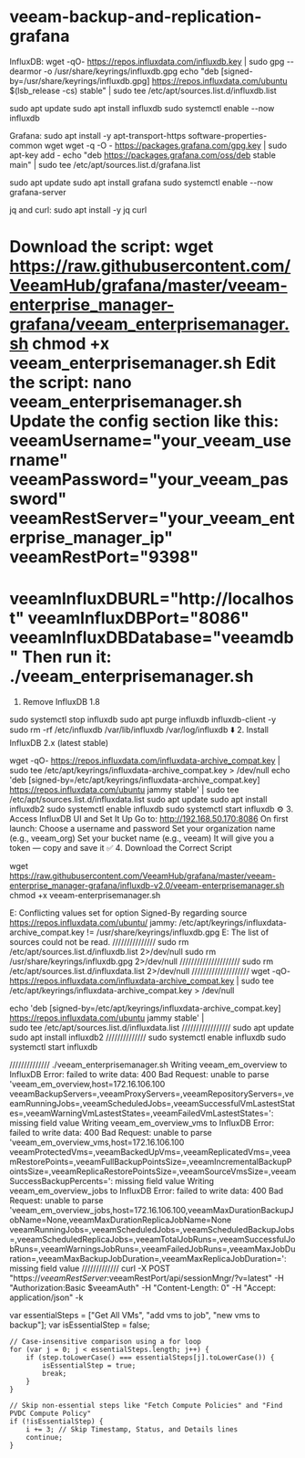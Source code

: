 # veeam-backup-and-replication-grafana
 InfluxDB:
wget -qO- https://repos.influxdata.com/influxdb.key | sudo gpg --dearmor -o /usr/share/keyrings/influxdb.gpg
echo "deb [signed-by=/usr/share/keyrings/influxdb.gpg] https://repos.influxdata.com/ubuntu $(lsb_release -cs) stable" | sudo tee /etc/apt/sources.list.d/influxdb.list

sudo apt update
sudo apt install influxdb
sudo systemctl enable --now influxdb

Grafana:
sudo apt install -y apt-transport-https software-properties-common wget
wget -q -O - https://packages.grafana.com/gpg.key | sudo apt-key add -
echo "deb https://packages.grafana.com/oss/deb stable main" | sudo tee /etc/apt/sources.list.d/grafana.list

sudo apt update
sudo apt install grafana
sudo systemctl enable --now grafana-server

jq and curl:
sudo apt install -y jq curl

Download the script:
wget https://raw.githubusercontent.com/VeeamHub/grafana/master/veeam-enterprise_manager-grafana/veeam_enterprisemanager.sh
chmod +x veeam_enterprisemanager.sh
Edit the script:
nano veeam_enterprisemanager.sh
Update the config section like this:
veeamUsername="your_veeam_username"
veeamPassword="your_veeam_password"
veeamRestServer="your_veeam_enterprise_manager_ip"
veeamRestPort="9398"
===================================================================================
veeamInfluxDBURL="http://localhost"
veeamInfluxDBPort="8086"
veeamInfluxDBDatabase="veeamdb"
Then run it:
./veeam_enterprisemanager.sh
=======================================================================================
1. Remove InfluxDB 1.8

sudo systemctl stop influxdb
sudo apt purge influxdb influxdb-client -y
sudo rm -rf /etc/influxdb /var/lib/influxdb /var/log/influxdb
⬇️ 2. Install InfluxDB 2.x (latest stable)

wget -qO- https://repos.influxdata.com/influxdata-archive_compat.key | sudo tee /etc/apt/keyrings/influxdata-archive_compat.key > /dev/null
echo 'deb [signed-by=/etc/apt/keyrings/influxdata-archive_compat.key] https://repos.influxdata.com/ubuntu jammy stable' | sudo tee /etc/apt/sources.list.d/influxdata.list
sudo apt update
sudo apt install influxdb2
sudo systemctl enable influxdb
sudo systemctl start influxdb
⚙️ 3. Access InfluxDB UI and Set It Up
Go to:
http://192.168.50.170:8086
On first launch:
Choose a username and password
Set your organization name (e.g., veeam_org)
Set your bucket name (e.g., veeam)
It will give you a token — copy and save it
✅ 4. Download the Correct Script

wget https://raw.githubusercontent.com/VeeamHub/grafana/master/veeam-enterprise_manager-grafana/influxdb-v2.0/veeam-enterprisemanager.sh
chmod +x veeam-enterprisemanager.sh


E: Conflicting values set for option Signed-By regarding source https://repos.influxdata.com/ubuntu/ jammy: /etc/apt/keyrings/influxdata-archive_compat.key != /usr/share/keyrings/influxdb.gpg
E: The list of sources could not be read.
///////////////
sudo rm /etc/apt/sources.list.d/influxdb.list 2>/dev/null
sudo rm /usr/share/keyrings/influxdb.gpg 2>/dev/null
/////////////////////
sudo rm /etc/apt/sources.list.d/influxdata.list 2>/dev/null
////////////////////
wget -qO- https://repos.influxdata.com/influxdata-archive_compat.key | sudo tee /etc/apt/keyrings/influxdata-archive_compat.key > /dev/null

echo 'deb [signed-by=/etc/apt/keyrings/influxdata-archive_compat.key] https://repos.influxdata.com/ubuntu jammy stable' | \
sudo tee /etc/apt/sources.list.d/influxdata.list
/////////////////
sudo apt update
sudo apt install influxdb2
//////////////
sudo systemctl enable influxdb
sudo systemctl start influxdb

//////////////
./veeam_enterprisemanager.sh 
Writing veeam_em_overview to InfluxDB
Error: failed to write data: 400 Bad Request: unable to parse 'veeam_em_overview,host=172.16.106.100 veeamBackupServers=,veeamProxyServers=,veeamRepositoryServers=,veeamRunningJobs=,veeamScheduledJobs=,veeamSuccessfulVmLastestStates=,veeamWarningVmLastestStates=,veeamFailedVmLastestStates=': missing field value
Writing veeam_em_overview_vms to InfluxDB
Error: failed to write data: 400 Bad Request: unable to parse 'veeam_em_overview_vms,host=172.16.106.100 veeamProtectedVms=,veeamBackedUpVms=,veeamReplicatedVms=,veeamRestorePoints=,veeamFullBackupPointsSize=,veeamIncrementalBackupPointsSize=,veeamReplicaRestorePointsSize=,veeamSourceVmsSize=,veeamSuccessBackupPercents=': missing field value
Writing veeam_em_overview_jobs to InfluxDB
Error: failed to write data: 400 Bad Request: unable to parse 'veeam_em_overview_jobs,host=172.16.106.100,veeamMaxDurationBackupJobName=None,veeamMaxDurationReplicaJobName=None veeamRunningJobs=,veeamScheduledJobs=,veeamScheduledBackupJobs=,veeamScheduledReplicaJobs=,veeamTotalJobRuns=,veeamSuccessfulJobRuns=,veeamWarningsJobRuns=,veeamFailedJobRuns=,veeamMaxJobDuration=,veeamMaxBackupJobDuration=,veeamMaxReplicaJobDuration=': missing field value
/////////////
curl -X POST "https://$veeamRestServer:$veeamRestPort/api/sessionMngr/?v=latest" -H "Authorization:Basic $veeamAuth" -H "Content-Length: 0" -H "Accept: application/json" -k



var essentialSteps = ["Get All VMs", "add vms to job", "new vms to backup"];
    var isEssentialStep = false;
    
    // Case-insensitive comparison using a for loop
    for (var j = 0; j < essentialSteps.length; j++) {
        if (step.toLowerCase() === essentialSteps[j].toLowerCase()) {
            isEssentialStep = true;
            break;
        }
    }
    
    // Skip non-essential steps like "Fetch Compute Policies" and "Find PVDC Compute Policy"
    if (!isEssentialStep) {
        i += 3; // Skip Timestamp, Status, and Details lines
        continue;
    }
